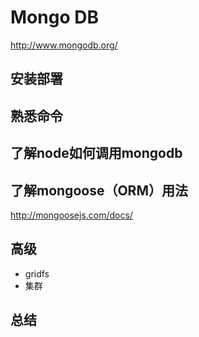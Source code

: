 # Mongo DB

http://www.mongodb.org/

## 安装部署


## 熟悉命令


## 了解node如何调用mongodb


## 了解mongoose（ORM）用法
http://mongoosejs.com/docs/

## 高级

- gridfs
- 集群
## 总结


